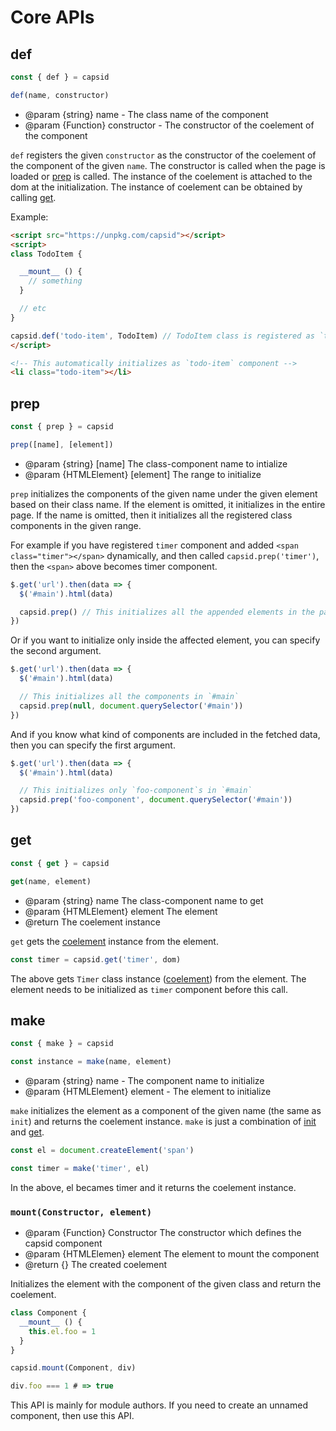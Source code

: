 # Core APIs

## def

```js
const { def } = capsid

def(name, constructor)
```

- @param {string} name - The class name of the component
- @param {Function} constructor - The constructor of the coelement of the component

`def` registers the given `constructor` as the constructor of the coelement of the component of the given `name`. The constructor is called when the page is loaded or [prep](#prep) is called. The instance of the coelement is attached to the dom at the initialization. The instance of coelement can be obtained by calling [get](#get).

Example:

```html
<script src="https://unpkg.com/capsid"></script>
<script>
class TodoItem {

  __mount__ () {
    // something
  }

  // etc
}

capsid.def('todo-item', TodoItem) // TodoItem class is registered as `todo-item` component
</script>

<!-- This automatically initializes as `todo-item` component -->
<li class="todo-item"></li>
```

## prep

```js
const { prep } = capsid

prep([name], [element])
```

- @param {string} [name] The class-component name to intialize
- @param {HTMLElement} [element] The range to initialize

`prep` initializes the components of the given name under the given element based on their class name. If the element is omitted, it initializes in the entire page. If the name is omitted, then it initializes all the registered class components in the given range.

For example if you have registered `timer` component and added `<span class="timer"></span>` dynamically, and then called `capsid.prep('timer')`, then the `<span>` above becomes timer component.

```js
$.get('url').then(data => {
  $('#main').html(data)

  capsid.prep() // This initializes all the appended elements in the page.
})
```

Or if you want to initialize only inside the affected element, you can specify the second argument.

```js
$.get('url').then(data => {
  $('#main').html(data)

  // This initializes all the components in `#main`
  capsid.prep(null, document.querySelector('#main'))
})
```

And if you know what kind of components are included in the fetched data, then you can specify the first argument.

```js
$.get('url').then(data => {
  $('#main').html(data)

  // This initializes only `foo-component`s in `#main`
  capsid.prep('foo-component', document.querySelector('#main'))
})
```

## get

```js
const { get } = capsid

get(name, element)
```

- @param {string} name The class-component name to get
- @param {HTMLElement} element The element
- @return The coelement instance

`get` gets the [coelement][coelement] instance from the element.

```js
const timer = capsid.get('timer', dom)
```

The above gets `Timer` class instance ([coelement][coelement]) from the element. The element needs to be initialized as `timer` component before this call.

## make

```js
const { make } = capsid

const instance = make(name, element)
```

- @param {string} name - The component name to initialize
- @param {HTMLElement} element - The element to initialize

`make` initializes the element as a component of the given name (the same as `init`) and returns the coelement instance. `make` is just a combination of [init](#init) and [get](#get).

```js
const el = document.createElement('span')

const timer = make('timer', el)
```

In the above, el becames timer and it returns the coelement instance.


### `mount(Constructor, element)`

- @param {Function} Constructor The constructor which defines the capsid component
- @param {HTMLElemen} element The element to mount the component
- @return {<Constructor>} The created coelement

Initializes the element with the component of the given class and return the coelement.

```js
class Component {
  __mount__ () {
    this.el.foo = 1
  }
}

capsid.mount(Component, div)

div.foo === 1 # => true
```

This API is mainly for module authors. If you need to create an unnamed component, then use this API.

[coelement]: ../basics/component.md
